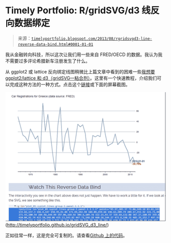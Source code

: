 <!--yml

类别：未分类

日期：2024-05-18 14:58:22

-->

# Timely Portfolio: R/gridSVG/d3 线反向数据绑定

> 来源：[`timelyportfolio.blogspot.com/2013/08/rgridsvgd3-line-reverse-data-bind.html#0001-01-01`](http://timelyportfolio.blogspot.com/2013/08/rgridsvgd3-line-reverse-data-bind.html#0001-01-01)

我从金融转向科技，所以这次让我们用一些来自 FRED/OECD 的数据。我认为我不需要过多评论希腊新车注册发生了什么。

从 ggplot2 或 lattice 反向绑定线图稍微比上篇文章中看到的困难一些[我想要 ggplot2/lattice 和 d3（gridSVG—粘合剂）](http://timelyportfolio.blogspot.com/2013/08/gridsvganother-glue-for-r-to-svg.html)。这里有一个快速教程，介绍我们可以完成这种方法的一种方式。点击这个[链接](http://timelyportfolio.github.io/gridSVG_d3_line/)或下面的屏幕截图。

![image](img/6ef2c600f30bfb19fe46a37bdace903a.png "image")(http://timelyportfolio.github.io/gridSVG_d3_line/)

正如往常一样，这是完全可复制的。请查看[Github 上的代码](https://github.com/timelyportfolio/gridSVG_d3_line)。
